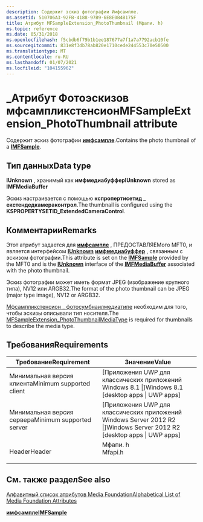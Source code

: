 ```yaml
---
description: Содержит эскиз фотографии Имфсампле.
ms.assetid: 510706A3-92FB-4188-97B9-6E8E0B4B175F
title: Атрибут MFSampleExtension_PhotoThumbnail (Мфапи. h)
ms.topic: reference
ms.date: 05/31/2018
ms.openlocfilehash: f5cbdb6f79b1b1ee187677a7f1a7a7792acb10fe
ms.sourcegitcommit: 831e8f3db78ab820e1710cede244553c70e50500
ms.translationtype: MT
ms.contentlocale: ru-RU
ms.lasthandoff: 01/07/2021
ms.locfileid: "104155962"
---
```

# <a name="mfsampleextension_photothumbnail-attribute"></a><span data-ttu-id="66b5d-103">\_Атрибут Фотоэскизов мфсампликстенсион</span><span class="sxs-lookup"><span data-stu-id="66b5d-103">MFSampleExtension\_PhotoThumbnail attribute</span></span>

<span data-ttu-id="66b5d-104">Содержит эскиз фотографии [**имфсампле**](/windows/desktop/api/mfobjects/nn-mfobjects-imfsample).</span><span class="sxs-lookup"><span data-stu-id="66b5d-104">Contains the photo thumbnail of a [**IMFSample**](/windows/desktop/api/mfobjects/nn-mfobjects-imfsample).</span></span>

## <a name="data-type"></a><span data-ttu-id="66b5d-105">Тип данных</span><span class="sxs-lookup"><span data-stu-id="66b5d-105">Data type</span></span>

<span data-ttu-id="66b5d-106">**IUnknown** , хранимый как **имфмедиабуффер**</span><span class="sxs-lookup"><span data-stu-id="66b5d-106">**IUnknown** stored as **IMFMediaBuffer**</span></span>

<span data-ttu-id="66b5d-107">Эскиз настраивается с помощью **кспропертисетид \_ екстендедкамераконтрол**.</span><span class="sxs-lookup"><span data-stu-id="66b5d-107">The thumbnail is configured using the **KSPROPERTYSETID\_ExtendedCameraControl**.</span></span>

## <a name="remarks"></a><span data-ttu-id="66b5d-108">Комментарии</span><span class="sxs-lookup"><span data-stu-id="66b5d-108">Remarks</span></span>

<span data-ttu-id="66b5d-109">Этот атрибут задается для [**имфсампле**](/windows/desktop/api/mfobjects/nn-mfobjects-imfsample) , ПРЕДОСТАВЛЯЕМого MFT0, и является интерфейсом [**IUnknown**](/windows/win32/api/unknwn/nn-unknwn-iunknown) [**имфмедиабуффер**](/windows/desktop/api/mfobjects/nn-mfobjects-imfmediabuffer) , связанным с эскизом фотографии.</span><span class="sxs-lookup"><span data-stu-id="66b5d-109">This attribute is set on the [**IMFSample**](/windows/desktop/api/mfobjects/nn-mfobjects-imfsample) provided by the MFT0 and is the [**IUnknown**](/windows/win32/api/unknwn/nn-unknwn-iunknown) interface of the [**IMFMediaBuffer**](/windows/desktop/api/mfobjects/nn-mfobjects-imfmediabuffer) associated with the photo thumbnail.</span></span>

<span data-ttu-id="66b5d-110">Эскиз фотографии может иметь формат JPEG (изображение крупного типа), NV12 или ARGB32.</span><span class="sxs-lookup"><span data-stu-id="66b5d-110">The format of the photo thumbnail can be JPEG (major type image), NV12 or ARGB32.</span></span>

<span data-ttu-id="66b5d-111">[Мфсампликстенсион \_ фотосумбнаилмедиатипе](mfsampleextension-photothumbnailmediatype.md) необходим для того, чтобы эскизы описывали тип носителя.</span><span class="sxs-lookup"><span data-stu-id="66b5d-111">The [MFSampleExtension\_PhotoThumbnailMediaType](mfsampleextension-photothumbnailmediatype.md) is required for thumbnails to describe the media type.</span></span>

## <a name="requirements"></a><span data-ttu-id="66b5d-112">Требования</span><span class="sxs-lookup"><span data-stu-id="66b5d-112">Requirements</span></span>



| <span data-ttu-id="66b5d-113">Требование</span><span class="sxs-lookup"><span data-stu-id="66b5d-113">Requirement</span></span> | <span data-ttu-id="66b5d-114">Значение</span><span class="sxs-lookup"><span data-stu-id="66b5d-114">Value</span></span> |
|-------------------------------------|------------------------------------------------------------------------------------|
| <span data-ttu-id="66b5d-115">Минимальная версия клиента</span><span class="sxs-lookup"><span data-stu-id="66b5d-115">Minimum supported client</span></span><br/> | <span data-ttu-id="66b5d-116">\[Приложения UWP для классических приложений Windows 8.1 \|\]</span><span class="sxs-lookup"><span data-stu-id="66b5d-116">Windows 8.1 \[desktop apps \| UWP apps\]</span></span><br/>                                |
| <span data-ttu-id="66b5d-117">Минимальная версия сервера</span><span class="sxs-lookup"><span data-stu-id="66b5d-117">Minimum supported server</span></span><br/> | <span data-ttu-id="66b5d-118">\[Приложения UWP для классических приложений Windows Server 2012 R2 \|\]</span><span class="sxs-lookup"><span data-stu-id="66b5d-118">Windows Server 2012 R2 \[desktop apps \| UWP apps\]</span></span><br/>                     |
| <span data-ttu-id="66b5d-119">Header</span><span class="sxs-lookup"><span data-stu-id="66b5d-119">Header</span></span><br/>                   | <dl> <span data-ttu-id="66b5d-120"><dt>Мфапи. h</dt></span><span class="sxs-lookup"><span data-stu-id="66b5d-120"><dt>Mfapi.h</dt></span></span> </dl> |



## <a name="see-also"></a><span data-ttu-id="66b5d-121">См. также раздел</span><span class="sxs-lookup"><span data-stu-id="66b5d-121">See also</span></span>

<dl> <dt>

[<span data-ttu-id="66b5d-122">Алфавитный список атрибутов Media Foundation</span><span class="sxs-lookup"><span data-stu-id="66b5d-122">Alphabetical List of Media Foundation Attributes</span></span>](alphabetical-list-of-media-foundation-attributes.md)
</dt> <dt>

[<span data-ttu-id="66b5d-123">**имфсампле**</span><span class="sxs-lookup"><span data-stu-id="66b5d-123">**IMFSample**</span></span>](/windows/desktop/api/mfobjects/nn-mfobjects-imfsample)
</dt> </dl>

 

 
